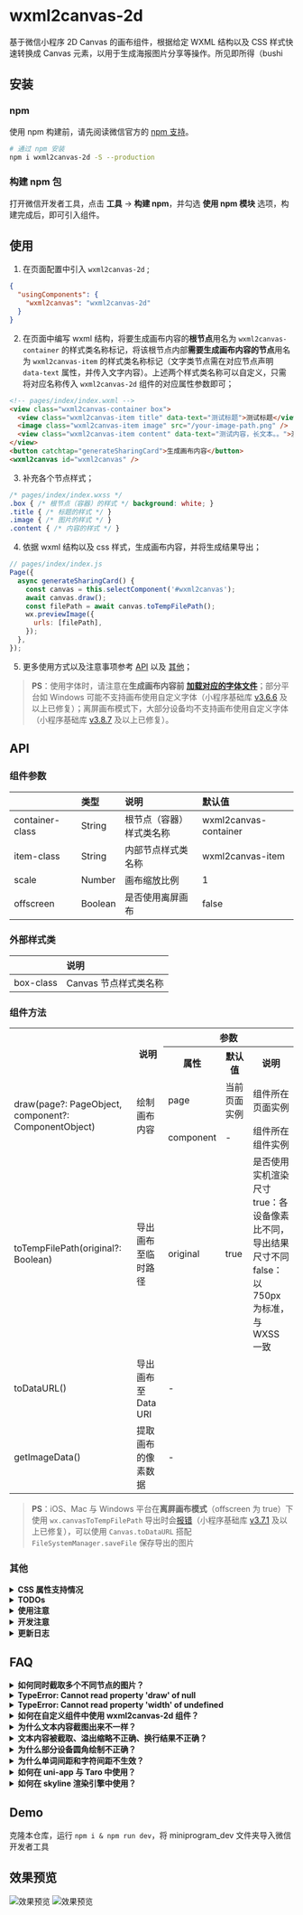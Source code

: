 # wxml2canvas-2d

基于微信小程序 2D Canvas 的画布组件，根据给定 WXML 结构以及 CSS 样式快速转换成 Canvas 元素，以用于生成海报图片分享等操作。所见即所得（bushi

## 安装

### npm

使用 npm 构建前，请先阅读微信官方的 [npm 支持](https://developers.weixin.qq.com/miniprogram/dev/devtools/npm.html)。

```bash
# 通过 npm 安装
npm i wxml2canvas-2d -S --production
```

### 构建 npm 包

打开微信开发者工具，点击 **工具** -> **构建 npm**，并勾选 **使用 npm 模块** 选项，构建完成后，即可引入组件。

## 使用

1. 在页面配置中引入 `wxml2canvas-2d` ;
```json
{
  "usingComponents": {
    "wxml2canvas": "wxml2canvas-2d"
  }
}
```
2. 在页面中编写 wxml 结构，将要生成画布内容的**根节点**用名为 `wxml2canvas-container` 的样式类名称标记，将该根节点内部**需要生成画布内容的节点**用名为 `wxml2canvas-item` 的样式类名称标记（文字类节点需在对应节点声明 `data-text` 属性，并传入文字内容）。上述两个样式类名称可以自定义，只需将对应名称传入 `wxml2canvas-2d` 组件的对应属性参数即可；
```html
<!-- pages/index/index.wxml -->
<view class="wxml2canvas-container box">
  <view class="wxml2canvas-item title" data-text="测试标题">测试标题</view>
  <image class="wxml2canvas-item image" src="/your-image-path.png" />
  <view class="wxml2canvas-item content" data-text="测试内容，长文本。。">测试内容，长文本。。</view>
</view>
<button catchtap="generateSharingCard">生成画布内容</button>
<wxml2canvas id="wxml2canvas" />
```
3. 补充各个节点样式；
```css
/* pages/index/index.wxss */
.box { /* 根节点（容器）的样式 */ background: white; }
.title { /* 标题的样式 */ }
.image { /* 图片的样式 */ }
.content { /* 内容的样式 */ }
```
4. 依据 wxml 结构以及 css 样式，生成画布内容，并将生成结果导出；
```javascript
// pages/index/index.js
Page({
  async generateSharingCard() {
    const canvas = this.selectComponent('#wxml2canvas');
    await canvas.draw();
    const filePath = await canvas.toTempFilePath();
    wx.previewImage({
      urls: [filePath],
    });
  },
});
```
5. 更多使用方式以及注意事项参考 [API](#api) 以及 [其他](#其他)；

> **PS**：使用字体时，请注意在**生成画布内容前** [**加载对应的字体文件**](https://developers.weixin.qq.com/miniprogram/dev/api/ui/font/wx.loadFontFace.html)；部分平台如 Windows 可能不支持画布使用自定义字体（小程序基础库 [v3.6.6](https://developers.weixin.qq.com/miniprogram/dev/framework/release/#v3-6-6-2024-11-12) 及以上已修复）；离屏画布模式下，大部分设备均不支持画布使用自定义字体（小程序基础库 [v3.8.7](https://developers.weixin.qq.com/miniprogram/dev/framework/release/#v3-8-7-2025-05-27) 及以上已修复）。

## API

### 组件参数

||类型|说明|默认值|
|:-|:-|:-|:-|
|container-class|String|根节点（容器）样式类名称|wxml2canvas-container|
|item-class|String|内部节点样式类名称|wxml2canvas-item|
|scale|Number|画布缩放比例|1|
|offscreen|Boolean|是否使用离屏画布|false|

### 外部样式类

||说明|
|:-|:-|
|box-class|Canvas 节点样式类名称|

### 组件方法

<table>
  <tr>
    <th rowspan=2></th>
    <th rowspan=2>说明</th>
    <th colspan=3>参数</th>
  </tr>
  <tr>
    <th>属性</th>
    <th>默认值</th>
    <th>说明</th>
  </tr>
  <tr>
    <td rowspan=2>draw(page?: PageObject, component?: ComponentObject)</td>
    <td rowspan=2>绘制画布内容</td>
    <td>page</td>
    <td>当前页面实例</td>
    <td>组件所在页面实例</td>
  </tr>
  <tr>
    <td>component</td>
    <td>-</td>
    <td>组件所在组件实例</td>
  </tr>
  <tr>
    <td>toTempFilePath(original?: Boolean)</td>
    <td>导出画布至临时路径</td>
    <td>original</td>
    <td>true</td>
    <td>是否使用实机渲染尺寸<br>true：各设备像素比不同，导出结果尺寸不同<br>false：以 750px 为标准，与 WXSS 一致</td>
  </tr>
  <tr>
    <td>toDataURL()</td>
    <td>导出画布至 Data URI</td>
    <td colspan=4>-</td>
  </tr>
  <tr>
    <td>getImageData()</td>
    <td>提取画布的像素数据</td>
    <td colspan=4>-</td>
  </tr>
</table>

> **PS**：iOS、Mac 与 Windows 平台在**离屏画布模式**（offscreen 为 true）下使用 `wx.canvasToTempFilePath` 导出时会[报错](https://developers.weixin.qq.com/community/search?query=fail%2520invalid%2520viewId)（小程序基础库 [v3.7.1](https://developers.weixin.qq.com/miniprogram/dev/framework/release/#v3-7-1-2024-11-26) 及以上已修复），可以使用 `Canvas.toDataURL` 搭配 `FileSystemManager.saveFile` 保存导出的图片

### 其他

<details>
  <summary><b>CSS 属性支持情况</b></summary>
  <br>

  > 基础属性：position, width，height，padding、margin 等定位布局相关属性不谈

  <table>
    <tr>
      <th colspan=2>属性</th>
      <th>说明</th>
    </tr>
    <tr>
      <td colspan=2>background</td>
      <td>背景，支持渐变图案</td>
    </tr>
    <tr>
      <td colspan=2>background-color</td>
      <td>背景颜色，支持</td>
    </tr>
    <tr>
      <td colspan=2>background-image</td>
      <td>背景图像，支持</td>
    </tr>
    <tr>
      <td rowspan=2>background-position</td>
      <td>background-position-x</td>
      <td>背景图像水平方向的位置，支持</td>
    </tr>
    <tr>
      <td>background-position-y</td>
      <td>背景图像垂直方向的位置，支持</td>
    </tr>
    <tr>
      <td colspan=2>background-size</td>
      <td>背景图像的大小，支持</td>
    </tr>
    <tr>
      <td colspan=2>background-repeat</td>
      <td>背景图像的重复方式，暂不支持 space 和 round</td>
    </tr>
    <tr>
      <td colspan=2>background-clip</td>
      <td>背景图像的延伸方式，支持</td>
    </tr>
    <tr>
      <td rowspan="3">border</td>
      <td>border-width</td>
      <td>边框宽度，支持</td>
    </tr>
    <tr>
      <td>border-style</td>
      <td>边框样式，暂仅支持 solid、dashed 和 double</td>
    </tr>
    <tr>
      <td>border-color</td>
      <td>边框颜色，支持</td>
    </tr>
    <tr>
      <td colspan=2>opacity</td>
      <td>透明度，支持</td>
    </tr>
    <tr>
      <td colspan=2>box-shadow</td>
      <td>阴影，暂仅支持单一阴影</td>
    </tr>
    <tr>
      <td colspan=2>border-radius</td>
      <td>圆角，支持</td>
    </tr>
    <tr>
      <td colspan=2>font-family</td>
      <td>字体，支持</td>
    </tr>
    <tr>
      <td colspan=2>font-size</td>
      <td>字体大小，支持</td>
    </tr>
    <tr>
      <td colspan=2>font-weight</td>
      <td>字重，支持</td>
    </tr>
    <tr>
      <td colspan=2>text-align</td>
      <td>文本对齐，支持</td>
    </tr>
    <tr>
      <td colspan=2>line-height</td>
      <td>行高，支持</td>
    </tr>
    <tr>
      <td colspan=2>text-overflow</td>
      <td>文字溢出处理，支持</td>
    </tr>
    <tr>
      <td colspan=2>color</td>
      <td>文字颜色，支持</td>
    </tr>
    <tr>
      <td colspan=2>text-indent</td>
      <td>首行缩进，支持</td>
    </tr>
    <tr>
      <td colspan=2>text-shadow</td>
      <td>文字阴影，支持</td>
    </tr>
    <tr>
      <td colspan=2>direction</td>
      <td>文本方向，支持</td>
    </tr>
    <tr>
      <td colspan=2>letter-spacing</td>
      <td>字符间距，部分平台支持：Windows</td>
    </tr>
    <tr>
      <td colspan=2>word-spacing</td>
      <td>单词间距，部分平台支持：Windows</td>
    </tr>
    <tr>
      <td colspan=2>filter</td>
      <td>滤镜效果，部分平台支持：Windows</td>
    </tr>
    <tr>
      <td colspan=2>transform</td>
      <td>二维变换，支持</td>
    </tr>
    <tr>
      <td colspan=2>transform-origin</td>
      <td>变形原点，支持</td>
    </tr>
    <tr>
      <td rowspan="3">text-decoration</td>
      <td>text-decoration-line</td>
      <td>文本装饰类型，支持</td>
    </tr>
    <tr>
      <td>text-decoration-style</td>
      <td>文本装饰样式，暂仅支持 solid、dashed 和 double</td>
    </tr>
    <tr>
      <td>text-decoration-color</td>
      <td>文本装饰颜色，支持</td>
    </tr>
  </table>
</details>
<details>
  <summary><b>TODOs</b></summary>
  <br>

  - [x] 支持 `background-image` 等背景图片样式
    - [x] 支持 `background-image` 基础属性设置
    - [x] 支持 `background-clip` 延伸范围
  - [ ] 支持渐变类 `Gradients`
    - [x] 支持 `linear-gradient` 线性渐变
    - [x] 支持 `radial-gradient` 径向渐变
    - [x] 支持 `conic-gradient` 锥形渐变
    - [ ] 支持多重 `Gradients` 渐变
    - [ ] 支持渐变类 `Gradients` 插值提示（*大脑烧烤中...*）
  - [ ] 支持多重 `background`，多重 `box-shadow`
    - [x] 支持多重 `background-image`
    - [ ] 支持多重 `box-shadow`
  - [x] 支持 `CSS Transforms` 相关属性
  - [ ] 支持 `CSS Writing Modes` 相关属性（*大脑烧烤中...*）
  - [x] 支持 `text-indent`、`text-shadow` 等文字样式
  - [x] 支持 `filter` 滤镜效果
  - [x] 支持 `video` 标签
</details>
<details>
  <summary><b>使用注意</b></summary>
  <br>

  - 微信新版 Canvas 2D 的画布有宽高分别最大不能超过 4096px 的限制，此 repo 绘制画布时会将画布大小根据设备像素比（dpr）进行放大，使用时请注意避免容器的宽高大于 4096px / dpr
  - 尽管微信新版 Canvas 2D 接口采用同步的方式绘制 Canvas 元素，但在部分机型或平台上调用 wx.canvasToTempFilePath 时，也可能绘制过程尚未完成，所以使用过程中尽可能延迟或分步骤调用 wx.canvasToTempFilePath 进行导出图片的操作
  - 绘制文字元素时，各机型和各平台对于 font-size、font-weight、line-height 的实际表现与 CSS 中的表现有细微不同，取决于元素的 font-family，建议为文字设置固定的 line-height
  - Image 元素的 src 支持：绝对路径、网络地址、临时路径、本地路径以及 base64 Data URI，暂不支持相对路径，无法根据相对路径定位图片资源地址
  - 组件方法中的 draw 方法，允许传入 page 与 component 两个参数。当未传入 page 时，默认使用 getCurrentPages 中的最后一个页面实例，即当前页面实例。若此组件位于另一组件内，需传入 component 参数，支持仅传入 component 参数，即：draw(page, component) 与 draw(component) 两种传参方式
  - 绘制元素的阴影时，阴影的透明度将随着背景色的透明度等比改变，未设置背景色时，元素的阴影将会不可见，所以绘制元素的阴影时，请尽量设置该元素的背景色为不透明的实色，若无设置，此 repo 在绘制该元素的阴影前会自动设置为纯黑色背景
  - 绘制文字的阴影时，阴影的透明度将随着文字颜色的透明度等比改变，所以绘制文字的阴影时，请尽量设置该元素的文字颜色为不透明的实色
  - 绘制渐变图案时，请尽量在 CSS 中将渐变的色标按位置正序顺序依次书写，支持使用负值（径向渐变除外），暂未处理色标位置错乱情况下的表现形式，暂不支持控制渐变进程的插值提示
  - 设置渐变背景图案时，请尽量避免使用 black、white 等名词形式描述颜色，部分 iOS 设备不会自动转换颜色内容，难以匹配并识别颜色（目前发现部分 iOS 设备中，红色不管以任何形式描述，结果均显示为 red，暂时已处理，且仅处理颜色为 red 的情况）
  - 开启离屏画布模式时，部分平台在绘制图片时，由 Canvas.createImage 创建的图片元素，相同的 src 只触发一次 onload 回调，目前只能避免对同一图片重复绘制
</details>
<details>
  <summary><b>开发注意</b></summary>
  <br>

  - 微信新版 Canvas 2D 接口基本与 Web Canvas API 对齐，但仍有部分 API 存在差异，随着微信版本或基础库更新，或许会提高相应 API 的支持度
  - iOS 平台对于 Path2D 的支持度不足，此 repo 已去除 Path2D 的相关应用，转而使用普通路径，相对应的路径生成次数会增多，绘制时长有所增加，但不多
  - 部分 iOS 平台使用 CanvasContext.ellipse 以及 Path2D.ellipse 时，其中的参数 rotation 旋转角度所使用的角度单位不同：iOS 使用角度值，macOS 平台未知，其余使用弧度值
  - 绘制文字元素时，各机型和各平台对于 font-size、font-weight、line-height 的实际表现与 CSS 中的表现有细微不同，此 repo 暂时使用常量比例进行换算对齐，未彻底解决
  - 绘制元素的边框暂时只支持 solid、dashed 和 double 三种样式，其中 dashed 样式的边框使用 CanvasContext.setLineDash 实现，各机型和各平台的边框虚线间距表现均有差异，此 repo 暂时使用与边框宽度等比的间距表现虚线边框
  - 微信新版 Canvas API 目前不支持绘制椭圆形径向渐变图案，此 repo 使用 CanvasContext.scale 对圆形径向渐变图案进行放大或缩小，以实现椭圆形径向渐变图案，而在 closest-corner 与 farthest-corner 模式下的椭圆形径向渐变中，目前还未找出 CSS 在绘制椭圆形径向渐变图案时的长轴与短轴的大小的计算规则，暂时使用常量比例进行换算对齐，未彻底解决
  - 锥形渐变图案目前仅微信开发者工具以及 Windows 平台支持，开发工具上锥形渐变角度的 0° 基准与 CSS 表现一致（即 12 点钟方向），起始角度参数的角度单位为弧度，Windows 平台上的 0° 基准为 3 点钟方向，起始角度参数的角度单位为角度，iOS 和 Android 均不支持 CanvasContext.createConicGradient API，macOS 平台未知
</details>
<details>
  <summary><b>更新日志</b></summary>
  <br>

  - **v1.3.2 (2025-07-07)**
  1. `A` 新增支持绘制样式 text-decoration、text-decoration-color、text-decoration-line、text-decoration-style (solid、dashed、double)
  - **v1.3.1 (2025-05-27)**
  1. `U` 更新 兼容部分情况圆角表现差异
  - **v1.3.0 (2025-04-28)**
  1. `A` 新增 支持绘制样式 border-left、border-right、border-top、border-bottom
  2. `A` 新增 支持绘制样式 border-style (double)
  - **v1.2.5 (2025-04-26)**
  1. `U` 更新 兼容部分设备字体表现差异
  - **v1.2.4 (2025-04-21)**
  1. `U` 更新 优化绘制流程
  2. `A` 新增 支持绘制元素 video [详情](https://github.com/ChrisChan13/wxml2canvas-2d/issues/20)
  - **v1.2.3 (2025-04-01)**
  1. `F` 修复 text-overflow 表现错误 [详情](https://github.com/ChrisChan13/wxml2canvas-2d/issues/17)
  - **v1.2.2 (2025-03-18)**
  1. `U` 更新 优化文字绘制流程
  2. `F` 修复 Number 类型文字绘制报错 [详情](https://github.com/ChrisChan13/wxml2canvas-2d/issues/14)
  - **v1.2.1 (2025-02-25)**
  1. `A` 新增 支持导出 ImageData (像素点数据)
  2. `U` 更新 优化文字绘制流程
  3. `A` 新增 支持绘制样式 direction [详情](https://github.com/ChrisChan13/wxml2canvas-2d/issues/13)
  - **v1.2.0 (2025-02-18)**
  1. `A` 新增 支持绘制样式 transform、transform-origin [详情](https://github.com/ChrisChan13/wxml2canvas-2d/issues/4)
  - **v1.1.8 (2025-01-22)**
  1. `F` 修复 line-height 过高时表现错误 [详情](https://juejin.cn/post/7439556363104600079#comment)
  - **v1.1.7 (2025-01-21)**
  1. `F` 修复 组件嵌套于组件时绘制报错 [详情](https://developers.weixin.qq.com/community/develop/article/doc/0000eae9008c484fe262362c66b013?jumpto=comment&commentid=00024297c4c28081a9b2672a1654)
  - **v1.1.6 (2025-01-14)**
  1. `F` 修复 组件嵌套于组件时绘制报错 [详情](https://developers.weixin.qq.com/community/develop/article/doc/0000eae9008c484fe262362c66b013?jumpto=comment&commentid=00024297c4c28081a9b2672a1654)
  - **v1.1.5 (2024-11-27)**
  1. `A` 修复 iOS 平台 border-radius 表现错误 (iOS 角度单位与其他平台对齐) [详情](https://github.com/ChrisChan13/wxml2canvas-2d/issues/11)
  - **v1.1.4 (2024-11-18)**
  1. `U` 更新 优化部分常量变量设置
  - **v1.1.3 (2024-11-16)**
  1. `A` 新增 支持离屏画布模式
  2. `A` 新增 支持导出 DataURI (Base64 编码)
  - **v1.1.2 (2024-11-14)**
  1. `F` 修复 text-align 表现错误
  - **v1.1.1 (2024-11-14)**
  1. `A` 新增 支持绘制样式 filter (仅 Windows 支持)
  - **v1.1.0 (2024-11-11)**
  1. `U` 更新 优化绘制流程
  2. `A` 新增 支持绘制样式 letter-spacing (仅 Windows 支持)、word-spacing (仅 Windows 支持)
  - **v1.0.10 (2024-11-11)**
  1. `A` 新增 支持绘制样式 text-shadow [详情](https://github.com/ChrisChan13/wxml2canvas-2d/issues/10)
  - **v1.0.9 (2024-11-01)**
  1. `A` 新增 支持绘制换行符 [详情](https://github.com/ChrisChan13/wxml2canvas-2d/issues/9)
  2. `F` 修复 单行文字 text-overflow 表现错误
  3. `A` 新增 支持绘制样式 text-indent
  - **v1.0.8 (2024-07-02)**
  1. `U` 更新 优化节点信息查询逻辑
  2. `U` 更新 兼容部分设备字体表现差异 [详情](https://github.com/ChrisChan13/wxml2canvas-2d/issues/7)
  - **v1.0.7 (2024-04-22)**
  1. `A` 新增 支持绘制样式 background-clip
  - **v1.0.6 (2024-04-19)**
  1. `F` 修复 Windows 平台画布缩放错误 [详情](https://github.com/ChrisChan13/wxml2canvas-2d/issues/5)
  2. `A` 新增 支持导出时统一尺寸
  - **v1.0.5 (2024-04-16)**
  1. `A` 新增 支持绘制样式 radial-gradient
  2. `A` 新增 支持绘制样式 conic-gradient (仅 Windows 支持)
  - **v1.0.4 (2024-04-11)**
  1. `U` 更新 修改元素的盒子模型绘制逻辑
  - **v1.0.3 (2024-04-11)**
  1. `F` 修复 绘制背景图报错
  - **v1.0.2 (2024-04-10)**
  1. `A` 新增 支持绘制样式 background-image、background-size、background-repeat、background-position [详情](https://github.com/ChrisChan13/wxml2canvas-2d/issues/1)
  2. `U` 更新 优化 Gradient 对象创建逻辑
  - **v1.0.1 (2024-03-16)**
  1. `F` 修复 iOS 平台表现错误 (iOS 不支持 Path2D) [详情](https://github.com/ChrisChan13/wxml2canvas-2d/issues/3)
  2. `A` 新增 支持绘制样式 linear-gradient
  - **v1.0.0 (2023-12-19)**
  1. `A` 新增 支持绘制元素 image、view、text、button
  2. `A` 新增 支持绘制样式 定位相关属性、padding、background-color、opacity、border-radius
  3. `A` 新增 支持绘制样式 font-weight、font-size、font-family、text-align、line-height、text-overflow、color
  4. `A` 新增 支持绘制样式 box-shadow (单个阴影)
  5. `A` 新增 支持绘制样式 border (四边一致)、border-width、border-color
  6. `A` 新增 支持绘制样式 border-style (dashed 和 solid)
  7. `A` 新增 支持绘制内容缩放
  8. `A` 新增 支持导出 tempFile 临时文件
</details>

## FAQ

<details>
  <summary><b>如何同时截取多个不同节点的图片？</b></summary>
  <br>

  当需要同时截取页面上不同节点多张不同图片的时候，可以用多个 `wxml2canvas-2d` 组件，各自为 `container-class` 以及 `item-class` 自定义不同的样式类名，并在对应节点的 `class` 中体现，如：
  ```html
    <!-- 需要截图的节点一 -->
    <view class="container_1 box">
      <view class="item_1 title" data-text="测试标题">测试标题</view>
      <image class="item_1 image" src="/your-image-path.png" />
      <view class="item_1 content" data-text="测试内容，长文本。。">测试内容，长文本。。</view>
    </view>

    <!-- 需要截图的节点二 -->
    <view class="container_2 box">
      <view class="item_2 title" data-text="测试标题">测试标题</view>
      <image class="item_2 image" src="/your-image-path.png" />
      <view class="item_2 content" data-text="测试内容，长文本。。">测试内容，长文本。。</view>
    </view>

    <!-- 节点一的 wxml2canvas-2d 组件 -->
    <wxml2canvas id="canvas_1" container-class="container_1" item-class="item_1" />
    <!-- 节点二的 wxml2canvas-2d 组件 -->
    <wxml2canvas id="canvas_2" container-class="container_2" item-class="item_2" />
  ```
  ```javascript
  Page({
    // 同时截取节点一与节点二的图片
    async captureAllNodes() {
      const filePaths = await Promise.all(
        this.captureNodeScreenshot('#canvas_1'),
        this.captureNodeScreenshot('#canvas_2'),
      );
    },
    async captureNodeScreenshot(id) {
      const canvas = this.selectComponent(id);
      await canvas.draw();
      const filePath = await canvas.toTempFilePath();
      return filePath;
    },
  });
  ```
</details>
<details>
  <summary><b>TypeError: Cannot read property 'draw' of null</b></summary>
  <br>

  此问题一般是由于调用 `draw` 方法时，`wxml2canvas-2d` 组件实例不存在于当前页面中。请检查页面 JSON 配置文件，是否配置了 `wxml2canvas-2d` 组件，以及页面中是否编写了 `<wxml2canvas>` 节点。
</details>
<details>
  <summary><b>TypeError: Cannot read property 'width' of undefined</b></summary>
  <br>

  此问题一般是由于将 `wxml2canvas-2d` 组件封装于另一组件内，而调用 `draw` 方法时，没有将组件实例传入，导致查询不到 `wxml2canvas-2d` 节点。请参考“如何在自定义组件中使用 wxml2canvas-2d 组件”。
</details>
<details>
  <summary><b>如何在自定义组件中使用 wxml2canvas-2d 组件？</b></summary>
  <br>

  将 `wxml2canvas-2d` 组件封装于自定义组件中时，由于小程序的节点查询方法需要传入对应的组件实例，所以 `draw` 方法支持传入页面或组件的实例。传参方式有：
  ```javascript
  // 一、默认使用当前页面实例，即不传参数
  Page({
    captureNodeScreenshot() {
      const canvas = this.selectComponent('#wxml2canvas');
      await canvas.draw();
    },
  });

  // 二、传入页面实例，调用另一个页面的方法
  Page({
    captureNodeScreenshot() {
      /** 上一个页面的页面实例 */
      const page = getCurrentPages().slice(-2)[0]
      const canvas = page.selectComponent('#wxml2canvas');
      await canvas.draw(page);
    },
  });

  // 三、传入组件实例，位于自定义组件内时必传
  Component({
    methods: {
      captureNodeScreenshot() {
        const canvas = this.selectComponent('#wxml2canvas');
        await canvas.draw(this);
      },
    },
  });
  
  // 四、待绘制节点位于组件内，传入组件实例
  Page({
    captureNodeScreenshot() {
      const component = this.selectComponent('#yourComponent');
      const canvas = this.selectComponent('#wxml2canvas');
      await canvas.draw(this, component);
    },
  });
  ```
</details>
<details>
  <summary><b>为什么文本内容截图出来不一样？</b></summary>
  <br>

  关于文本内容，不同设备有不同的默认字体、行高、字重等影响文字在界面中表现的因素，而在将文字绘制于画布中时，这些差异也会被放大。因此，若画布渲染与界面渲染之间有细微的差异，属于正常现象，适当设置文字的字体、行高、字重等样式可以减少此类差异。
</details>
<details>
  <summary><b>文本内容被截取、溢出缩略不正确、换行结果不正确？</b></summary>
  <br>

  上一个问题“为什么文本内容截图出来不一样？”中提到了不同设备之间文字的表现差异，这是其中一个对于此问题很大的影响因素，具体分为以下几种情况：

  1. 文字未能渲染完整，末端发生了截取：`wxml2canvas-2d` 组件会获取元素在界面中渲染的宽高，并将渲染范围限制在该宽高范围内，超出的部分将不会渲染。由于界面与画布的文字表现存在差异，有可能出现界面上文字所占宽高小于画布上文字所占宽高，导致溢出部分被截取。
  2. 文字缩略位置不一致或没有正常缩略：与情况 1 相似，界面与画布的表现差异影响了文字所占空间的大小，从而使缩略位置产生偏差。而没有正常缩略的情况与情况 3 相似，参考情况 3。
  3. 多行文字没有换行或单行文字产生换行：不同语言的文字存在不同的分词规则，从而决定其文字在界面上的表现，如英文单词会在行内空间不足时提前换行以确保单词完整显示等等。`wxml2canvas-2d` 组件使用 `Intl.Segmenter` 处理分词，但该 API 支持范围有限。在不支持 `Intl.Segmenter` 的设备上将会调用简单的 polyfill 来模拟分词，该 polyfill 分词规则简单，因此误判率高，从而对换行结果产生了影响。

  上述情况 1 的问题虽已经过计算优化，但仍无法覆盖所有语言文字字符组合的情况。情况 3 中 polyfill 的分词规则与 空格符（/x20）以及一部分英文标点字符相关，若分词规则有误，很大可能是由于文本中有大量的中英文数字或空格等字符的混合内容。若文本中空格较多，画布绘制与界面表现差距太大，可以尝试将 空格（/x20）替换为 空格（/xa0），此举将绕过部分 polyfill 的分词过滤。
</details>
<details>
  <summary><b>为什么部分设备圆角绘制不正确？</b></summary>
  <br>

  这个问题目前仅在部分 iOS 设备中发现过，由于圆角使用了 `CanvasContext.ellipse` API 来绘制，而部分 iOS 设备的 `CanvasContext.ellipse` 方法实现不同，其中一个角度参数的描述单位不同，iOS 使用了角度为单位，而其他设备是正常的弧度单位。出现该问题的 iOS 设备范围暂时无法准确界定，无法得到有效的修复，实际过程中可以减少椭圆形圆角的使用，采用圆形圆角代替，避免出现该问题。
</details>
<details>
  <summary><b>为什么单词间距和字符间距不生效？</b></summary>
  <br>

  单词间距（word-spacing）和字符间距（letter-spacing）目前发现仅在开发工具和 Windows 设备上有效，其他设备设置了对应的 Canvas 样式后没有起到任何效果。实际过程中尽量避免单词间距和字符间距的设置，否则可能会导致文字占用空间变小，绘制时产生截取。若必须控制间距，可将文字内容拆分为单词/字符，为每个单词/字符设置 margin 样式。
</details>
<details>
  <summary><b>如何在 uni-app 与 Taro 中使用？</b></summary>
  <br>

  `wxml2canvas-2d` 组件可以在 uni-app 与 Taro 中使用，但跨平台的支持度有限，目前只支持微信小程序平台。
  1. 在 uni-app 中使用：参考 [小程序自定义组件支持](https://uniapp.dcloud.net.cn/tutorial/miniprogram-subject.html)。
  2. 在 Taro 中使用：参考 [Taro 使用原生模块](https://docs.taro.zone/docs/hybrid)。

  需要注意的是，Taro 对于小程序 dataset 的模拟是在小程序的逻辑层实现的，并没有真正在模板设置这个属性。`wxml2canvas-2d` 组件渲染文本内容时需要对应的节点设置 `data-text` 属性，而 Taro 会忽略该属性，导致 `wxml2canvas-2d` 组件读取不到文本内容。Taro 提供了属性注入的方案，参考 [模板属性 dataset](https://docs.taro.zone/docs/vue-overall/#dataset)。
</details>
<details>
  <summary><b>如何在 skyline 渲染引擎中使用？</b></summary>
  <br>

  非常抱歉，`wxml2canvas-2d` 目前无法在小程序 skyline 引擎中使用，因 skyline 引擎无法获取 `computedStyle`，导致无法在画布中绘制对应的样式。
</details>

## Demo

克隆本仓库，运行 `npm i & npm run dev`，将 miniprogram_dev 文件夹导入微信开发者工具

## 效果预览

![效果预览](screenshot-0.png)
![效果预览](screenshot-1.png)
